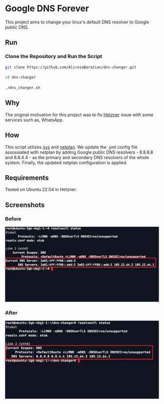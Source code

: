 # Google DNS Forever

This project aims to change your linux's default DNS resolver to Google public DNS.

## Run

### Clone the Repository and Run the Script

```bash
git clone https://github.com/AlirezaBaratian/dns-changer.git

cd dns-changer

./dns_changer.sh
```

## Why

The original motivation for this project was to fix [Hetzner](https://www.hetzner.com/) issue with some services such as, WhatsApp.

## How

This script utilizes [ovs](https://github.com/openvswitch/ovs) and [netplan](https://netplan.io/). We update the .yml config file assossiated with netplan by adding Google public DNS resolvers - 8.8.8.8 and 8.8.4.4 - as the primary and secondary DNS resolvers of the whole system. Finally, the updated netplan configuration is applied.

## Requirements

Tested on Ubuntu 22.04 in Hetzner.

## Screenshots

### Before

![before](./before.png)

### After

![after](./after.png)
